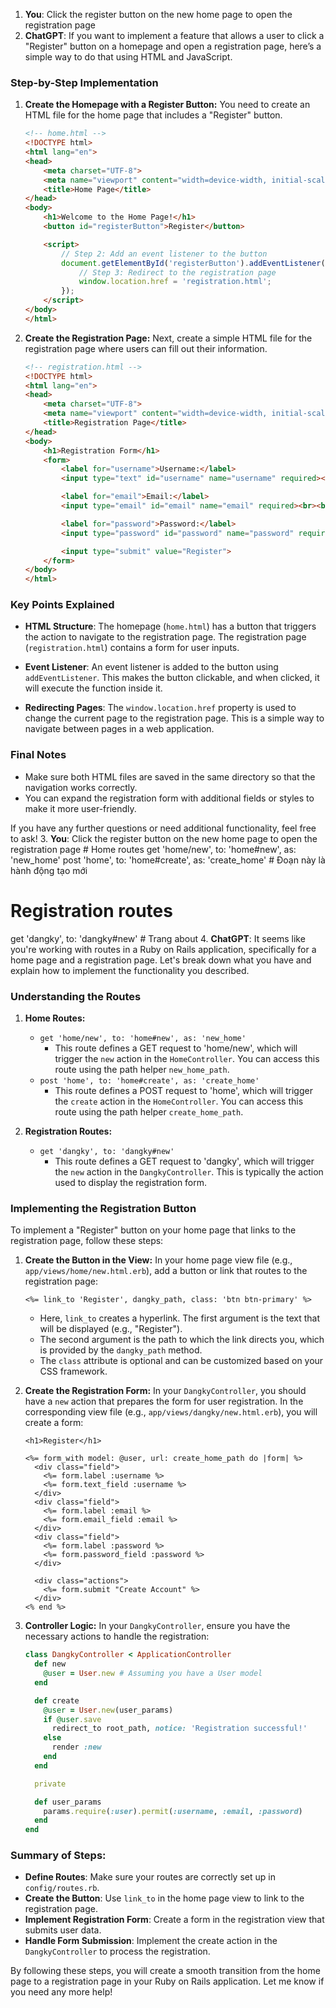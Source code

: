 1. **You**: Click the register button on the new home page to open the registration page 
2. **ChatGPT**: If you want to implement a feature that allows a user to click a "Register" button on a homepage and open a registration page, here’s a simple way to do that using HTML and JavaScript.

### Step-by-Step Implementation

1. **Create the Homepage with a Register Button:**
   You need to create an HTML file for the home page that includes a "Register" button.

   ```html
   <!-- home.html -->
   <!DOCTYPE html>
   <html lang="en">
   <head>
       <meta charset="UTF-8">
       <meta name="viewport" content="width=device-width, initial-scale=1.0">
       <title>Home Page</title>
   </head>
   <body>
       <h1>Welcome to the Home Page!</h1>
       <button id="registerButton">Register</button>

       <script>
           // Step 2: Add an event listener to the button
           document.getElementById('registerButton').addEventListener('click', function() {
               // Step 3: Redirect to the registration page
               window.location.href = 'registration.html';
           });
       </script>
   </body>
   </html>
   ```

2. **Create the Registration Page:**
   Next, create a simple HTML file for the registration page where users can fill out their information.

   ```html
   <!-- registration.html -->
   <!DOCTYPE html>
   <html lang="en">
   <head>
       <meta charset="UTF-8">
       <meta name="viewport" content="width=device-width, initial-scale=1.0">
       <title>Registration Page</title>
   </head>
   <body>
       <h1>Registration Form</h1>
       <form>
           <label for="username">Username:</label>
           <input type="text" id="username" name="username" required><br><br>

           <label for="email">Email:</label>
           <input type="email" id="email" name="email" required><br><br>

           <label for="password">Password:</label>
           <input type="password" id="password" name="password" required><br><br>

           <input type="submit" value="Register">
       </form>
   </body>
   </html>
   ```

### Key Points Explained

- **HTML Structure**: The homepage (`home.html`) has a button that triggers the action to navigate to the registration page. The registration page (`registration.html`) contains a form for user inputs.

- **Event Listener**: An event listener is added to the button using `addEventListener`. This makes the button clickable, and when clicked, it will execute the function inside it.

- **Redirecting Pages**: The `window.location.href` property is used to change the current page to the registration page. This is a simple way to navigate between pages in a web application.

### Final Notes
- Make sure both HTML files are saved in the same directory so that the navigation works correctly.
- You can expand the registration form with additional fields or styles to make it more user-friendly.

If you have any further questions or need additional functionality, feel free to ask!
3. **You**: Click the register button on the new home page to open the registration page    # Home routes
  get 'home/new', to: 'home#new', as: 'new_home'
  post 'home', to: 'home#create', as: 'create_home'  # Đoạn này là hành động tạo mới

  # Registration routes
  get 'dangky', to: 'dangky#new'  # Trang about
4. **ChatGPT**: It seems like you're working with routes in a Ruby on Rails application, specifically for a home page and a registration page. Let's break down what you have and explain how to implement the functionality you described.

### Understanding the Routes

1. **Home Routes:**
   - `get 'home/new', to: 'home#new', as: 'new_home'`
     - This route defines a GET request to 'home/new', which will trigger the `new` action in the `HomeController`. You can access this route using the path helper `new_home_path`.
   - `post 'home', to: 'home#create', as: 'create_home'`
     - This route defines a POST request to 'home', which will trigger the `create` action in the `HomeController`. You can access this route using the path helper `create_home_path`.

2. **Registration Routes:**
   - `get 'dangky', to: 'dangky#new'`
     - This route defines a GET request to 'dangky', which will trigger the `new` action in the `DangkyController`. This is typically the action used to display the registration form.

### Implementing the Registration Button

To implement a "Register" button on your home page that links to the registration page, follow these steps:

1. **Create the Button in the View:**
   In your home page view file (e.g., `app/views/home/new.html.erb`), add a button or link that routes to the registration page:

   ```erb
   <%= link_to 'Register', dangky_path, class: 'btn btn-primary' %>
   ```

   - Here, `link_to` creates a hyperlink. The first argument is the text that will be displayed (e.g., "Register").
   - The second argument is the path to which the link directs you, which is provided by the `dangky_path` method.
   - The `class` attribute is optional and can be customized based on your CSS framework.

2. **Create the Registration Form:**
   In your `DangkyController`, you should have a `new` action that prepares the form for user registration. In the corresponding view file (e.g., `app/views/dangky/new.html.erb`), you will create a form:

   ```erb
   <h1>Register</h1>

   <%= form_with model: @user, url: create_home_path do |form| %>
     <div class="field">
       <%= form.label :username %>
       <%= form.text_field :username %>
     </div>
     <div class="field">
       <%= form.label :email %>
       <%= form.email_field :email %>
     </div>
     <div class="field">
       <%= form.label :password %>
       <%= form.password_field :password %>
     </div>

     <div class="actions">
       <%= form.submit "Create Account" %>
     </div>
   <% end %>
   ```

3. **Controller Logic:**
   In your `DangkyController`, ensure you have the necessary actions to handle the registration:

   ```ruby
   class DangkyController < ApplicationController
     def new
       @user = User.new # Assuming you have a User model
     end

     def create
       @user = User.new(user_params)
       if @user.save
         redirect_to root_path, notice: 'Registration successful!'
       else
         render :new
       end
     end

     private

     def user_params
       params.require(:user).permit(:username, :email, :password)
     end
   end
   ```

### Summary of Steps:
- **Define Routes**: Make sure your routes are correctly set up in `config/routes.rb`.
- **Create the Button**: Use `link_to` in the home page view to link to the registration page.
- **Implement Registration Form**: Create a form in the registration view that submits user data.
- **Handle Form Submission**: Implement the create action in the `DangkyController` to process the registration.

By following these steps, you will create a smooth transition from the home page to a registration page in your Ruby on Rails application. Let me know if you need any more help!